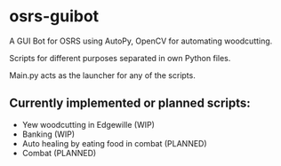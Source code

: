 # osrs-guibot
A GUI Bot for OSRS using AutoPy, OpenCV for automating woodcutting.

Scripts for different purposes separated in own Python files.

Main.py acts as the launcher for any of the scripts.

## Currently implemented or planned scripts:
- Yew woodcutting in Edgewille (WIP)
- Banking (WIP)
- Auto healing by eating food in combat (PLANNED)
- Combat (PLANNED)
